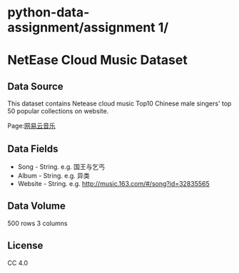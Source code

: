 # python-data-assignment/assignment 1/

NetEase Cloud Music Dataset
====


Data Source
-------

This dataset contains Netease cloud music Top10 Chinese male singers' top 50 popular collections on website.

Page:[网易云音乐](http://music.163.com/discover/artist/cat?id=1001)


Data Fields
-------

* Song - String. e.g. 国王与乞丐
* Album - String. e.g. 异类
* Website - String. e.g. http://music.163.com/#/song?id=32835565

Data Volume
-------

500 rows 3 columns 

License
-------

CC 4.0 
